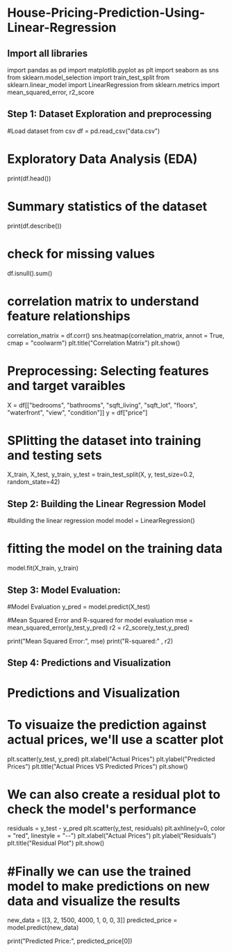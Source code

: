# House-Pricing-Prediction-Using-Linear-Regression

## Import all libraries
import pandas as pd
import matplotlib.pyplot as plt
import seaborn as sns
from sklearn.model_selection import train_test_split
from sklearn.linear_model import LinearRegression
from sklearn.metrics import mean_squared_error, r2_score

## Step 1: Dataset Exploration and preprocessing
#Load dataset from csv
df = pd.read_csv("data.csv")

# Exploratory Data Analysis (EDA) 
print(df.head())

# Summary statistics of the dataset
print(df.describe())

# check for missing values
df.isnull().sum()

# correlation matrix to understand feature relationships
correlation_matrix = df.corr()
sns.heatmap(correlation_matrix, annot = True, cmap = "coolwarm")
plt.title("Correlation Matrix")
plt.show()

# Preprocessing: Selecting features and target varaibles
X = df[["bedrooms", "bathrooms", "sqft_living", "sqft_lot", "floors", "waterfront", "view", "condition"]]
y = df["price"]

# SPlitting the dataset into training and testing sets
X_train, X_test, y_train, y_test = train_test_split(X, y, test_size=0.2, random_state=42)

## Step 2: Building the Linear Regression Model
#building the linear regression model
model = LinearRegression()

# fitting the model on the training data
model.fit(X_train, y_train)

## Step 3: Model Evaluation: 
#Model Evaluation
y_pred = model.predict(X_test)

#Mean Squared Error and R-squared for model evaluation
mse = mean_squared_error(y_test,y_pred)
r2 = r2_score(y_test,y_pred)

print("Mean Squared Error:", mse)
print("R-squared:" , r2)

## Step 4: Predictions and Visualization
# Predictions and Visualization
# To visuaize the prediction against actual prices, we'll use a scatter plot
plt.scatter(y_test, y_pred)
plt.xlabel("Actual Prices")
plt.ylabel("Predicted Prices")
plt.title("Actual Prices VS Predicted Prices")
plt.show()

# We can also create a residual plot to check the model's performance
residuals = y_test - y_pred
plt.scatter(y_test, residuals)
plt.axhline(y=0, color = "red", linestyle = "--")
plt.xlabel("Actual Prices")
plt.ylabel("Residuals")
plt.title("Residual Plot")
plt.show()

# #Finally we can use the trained model to make predictions on new data and visualize the results
new_data = [[3, 2, 1500, 4000, 1, 0, 0, 3]]
predicted_price = model.predict(new_data)

print("Predicted Price:", predicted_price[0])


